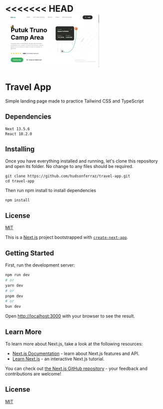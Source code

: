 <<<<<<< HEAD
<img src="/public/travel-app.png" width="60%" height="60%"/>
=======

# Travel App

Simple landing page made to practice Tailwind CSS and TypeScript

## Dependencies

```
Next 13.5.6
React 18.2.0
```

## Installing

Once you have everything installed and running, let's clone this repository and open its folder. No change to any files should be required.

```
git clone https://github.com/hudsonferraz/travel-app.git
cd travel-app
```

Then run npm install to install dependencies

```
npm install
```

## License

[MIT](https://choosealicense.com/licenses/mit/)

This is a [Next.js](https://nextjs.org/) project bootstrapped with [`create-next-app`](https://github.com/vercel/next.js/tree/canary/packages/create-next-app).

## Getting Started

First, run the development server:

```bash
npm run dev
# or
yarn dev
# or
pnpm dev
# or
bun dev
```

Open [http://localhost:3000](http://localhost:3000) with your browser to see the result.

## Learn More

To learn more about Next.js, take a look at the following resources:

- [Next.js Documentation](https://nextjs.org/docs) - learn about Next.js features and API.
- [Learn Next.js](https://nextjs.org/learn) - an interactive Next.js tutorial.

You can check out [the Next.js GitHub repository](https://github.com/vercel/next.js/) - your feedback and contributions are welcome!

## License

[MIT](https://choosealicense.com/licenses/mit/)
